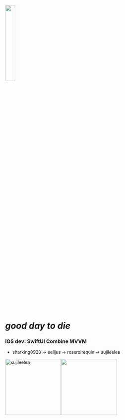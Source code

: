 
<img src="https://github.com/sujileelea/sujileelea/assets/97840728/2b4b4c66-ab19-4354-94d7-1fb70f52025d" width="25%">


# _good day to die_

### iOS dev: SwiftUI Combine MVVM
- sharking0928 -> eelijus -> roseroirequin -> sujileelea

<p><img height="180em" src="https://github-readme-streak-stats.herokuapp.com/?user=sujileelea" alt="sujileelea" /><img height="180em" src="https://github-readme-stats.vercel.app/api/top-langs/?username=sujileelea&exclude_repo=KNN-Image-Classification&show_icons=true&hide_border=true&layout=compact&langs_count=8"/></p>



<!--
**sujileelea/sujileelea** is a ✨ _special_ ✨ repository because its `README.md` (this file) appears on your GitHub profile.

Here are some ideas to get you started:

- 🔭 I’m currently working on ...
- 🌱 I’m currently learning ...
- 👯 I’m looking to collaborate on ...
- 🤔 I’m looking for help with ...
- 💬 Ask me about ...
- 📫 How to reach me: ...
- 😄 Pronouns: ...
- ⚡ Fun fact: ...
-->
